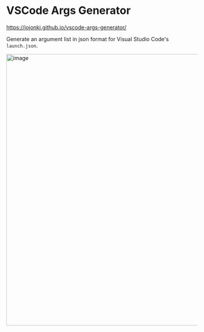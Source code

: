 # VSCode Args Generator

https://jojonki.github.io/vscode-args-generator/

Generate an argument list in json format for Visual Studio Code's `launch.json`.

<img width="717" alt="image" src="https://user-images.githubusercontent.com/166852/175760322-edea5c78-a0a2-4daa-bc1b-917135b205eb.png">
